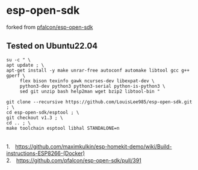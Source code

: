 # esp-open-sdk
forked from 
<a href="https://github.com/pfalcon/esp-open-sdk">pfalcon/esp-open-sdk</a>
<br>
## Tested on Ubuntu22.04

```
su -c " \
apt update ; \
apt-get install -y make unrar-free autoconf automake libtool gcc g++ gperf \
     flex bison texinfo gawk ncurses-dev libexpat-dev \
     python3-dev python3 python3-serial python-is-python3 \
     sed git unzip bash help2man wget bzip2 libtool-bin "
```

```	
git clone --recursive https://github.com/LouisLee985/esp-open-sdk.git ; \
cd esp-open-sdk/esptool ; \
git checkout v1.3 ; \
cd .. ; \
make toolchain esptool libhal STANDALONE=n
```


<br>1.　https://github.com/maximkulkin/esp-homekit-demo/wiki/Build-instructions-ESP8266-(Docker)
<br>2.　https://github.com/pfalcon/esp-open-sdk/pull/391
